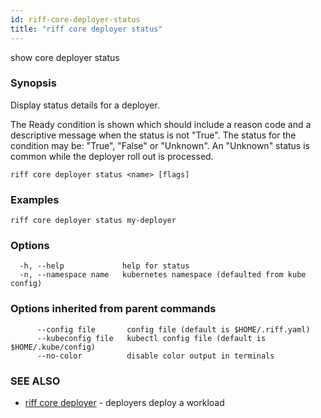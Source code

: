 ```yaml
---
id: riff-core-deployer-status
title: "riff core deployer status"
---
```

show core deployer status

### Synopsis

Display status details for a deployer.

The Ready condition is shown which should include a reason code and a
descriptive message when the status is not "True". The status for the condition
may be: "True", "False" or "Unknown". An "Unknown" status is common while the
deployer roll out is processed.

```
riff core deployer status <name> [flags]
```

### Examples

```
riff core deployer status my-deployer
```

### Options

```
  -h, --help             help for status
  -n, --namespace name   kubernetes namespace (defaulted from kube config)
```

### Options inherited from parent commands

```
      --config file       config file (default is $HOME/.riff.yaml)
      --kubeconfig file   kubectl config file (default is $HOME/.kube/config)
      --no-color          disable color output in terminals
```

### SEE ALSO

* [riff core deployer](riff_core_deployer.md)	 - deployers deploy a workload

